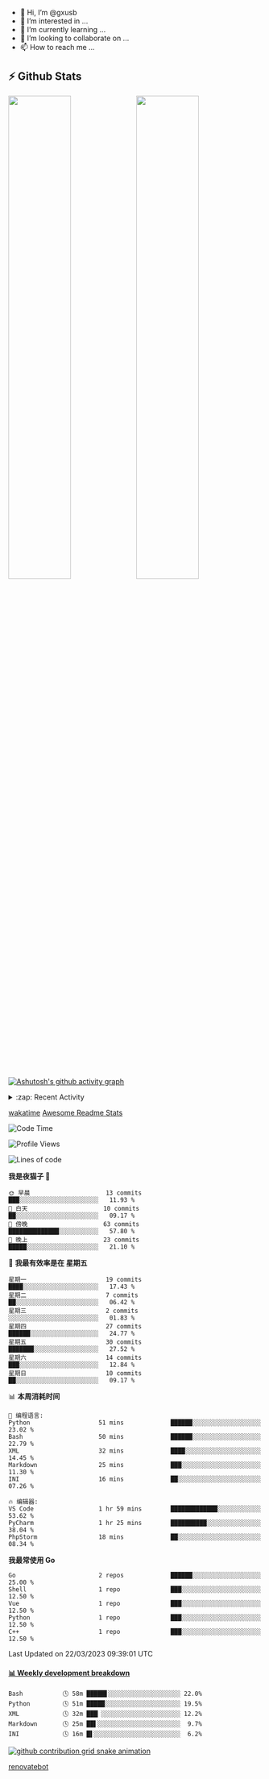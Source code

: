 - 👋 Hi, I’m @gxusb
- 👀 I’m interested in ...
- 🌱 I’m currently learning ...
- 💞️ I’m looking to collaborate on ...
- 📫 How to reach me ...

## ⚡ Github Stats

<p align="left">
  <img width="49.6%" src="https://github-readme-stats.vercel.app/api?username=gxusb&show_icons=true&theme=tokyonight&hide_border=true&locale=cn">
  <img width="49.6%" src="https://github-readme-streak-stats.herokuapp.com?user=gxusb&theme=dark&locale=zh&fire=92DD6B&ring=6FAFDD">
</p>

[![Ashutosh's github activity graph](https://github-readme-activity-graph.cyclic.app/graph?username=gxusb&bg_color=232323&color=ffffff&line=ebebeb&point=96d35f&area=true&hide_border=true)](https://github.com/ashutosh00710/github-readme-activity-graph)

<!---
<p align="left">
    <img width="49.5%" src="https://github-readme-stats.vercel.app/api?username=gxusb&show_icons=true&count_private=true&title_color=006400&text_color=000080&bg_color=30,00FFFF,40E0D0,00CED1&locale=cn">
  <img width="49.5%" src="https://github-readme-stats.vercel.app/api/top-langs/?username=gxusb&title_color=006400&text_color=000080&layout=compact&bg_color=30,00FFFF,40E0D0,00CED1&locale=cn">
</p>
--->

<details>
<summary>:zap: Recent Activity</summary>
<!--START_SECTION:activity-->

1. 🎉 Merged PR [#5](https://github.com/gxusb/gxusb/pull/5) in [gxusb/gxusb](https://github.com/gxusb/gxusb)
2. ❗️ Opened issue [#40](https://github.com/mengzonefire/twitter-media-downloader/issues/40) in [mengzonefire/twitter-media-downloader](https://github.com/mengzonefire/twitter-media-downloader)
3. 🗣 Commented on [#55](https://github.com/ourongxing/chatgpt-vercel/issues/55) in [ourongxing/chatgpt-vercel](https://github.com/ourongxing/chatgpt-vercel)
4. 🎉 Merged PR [#1](https://github.com/gxusb/gxusb/pull/1) in [gxusb/gxusb](https://github.com/gxusb/gxusb)
5. 🗣 Commented on [#62](https://github.com/nilaoda/N_m3u8DL-RE/issues/62) in [nilaoda/N_m3u8DL-RE](https://github.com/nilaoda/N_m3u8DL-RE)
6. 🗣 Commented on [#5](https://github.com/v03413/ServerStatus-Client/issues/5) in [v03413/ServerStatus-Client](https://github.com/v03413/ServerStatus-Client)
7. 🗣 Commented on [#5](https://github.com/v03413/ServerStatus-Client/issues/5) in [v03413/ServerStatus-Client](https://github.com/v03413/ServerStatus-Client)
8. ❗️ Opened issue [#5](https://github.com/v03413/ServerStatus-Client/issues/5) in [v03413/ServerStatus-Client](https://github.com/v03413/ServerStatus-Client)
9. ❗️ Opened issue [#2233](https://github.com/alist-org/alist/issues/2233) in [alist-org/alist](https://github.com/alist-org/alist)
10. ❗️ Opened issue [#194](https://github.com/cppla/ServerStatus/issues/194) in [cppla/ServerStatus](https://github.com/cppla/ServerStatus)

<!--END_SECTION:activity-->
</details>


[wakatime](https://wakatime.com/dashboard) [Awesome Readme Stats](https://github.com/marketplace/actions/profile-readme-development-stats)

<!--START_SECTION:waka-->
![Code Time](http://img.shields.io/badge/Code%20Time-68%20hrs%2038%20mins-blue)

![Profile Views](http://img.shields.io/badge/%E4%B8%AA%E4%BA%BA%E8%B5%84%E6%96%99%E8%A7%82%E7%9C%8B%E6%AC%A1%E6%95%B0-209-blue)

![Lines of code](https://img.shields.io/badge/%E4%BB%8E%E3%80%8CHello%20World%E3%80%8D%E8%B5%B7%E6%88%91%E5%B7%B2%E7%BB%8F%E5%86%99%E4%BA%86-1.0%20thousand%20%E8%A1%8C%E4%BB%A3%E7%A0%81-blue)

**我是夜猫子 🦉** 

```text
🌞 早晨                     13 commits          ███░░░░░░░░░░░░░░░░░░░░░░   11.93 % 
🌆 白天                     10 commits          ██░░░░░░░░░░░░░░░░░░░░░░░   09.17 % 
🌃 傍晚                     63 commits          ██████████████░░░░░░░░░░░   57.80 % 
🌙 晚上                     23 commits          █████░░░░░░░░░░░░░░░░░░░░   21.10 % 
```
📅 **我最有效率是在 星期五** 

```text
星期一                      19 commits          ████░░░░░░░░░░░░░░░░░░░░░   17.43 % 
星期二                      7 commits           ██░░░░░░░░░░░░░░░░░░░░░░░   06.42 % 
星期三                      2 commits           ░░░░░░░░░░░░░░░░░░░░░░░░░   01.83 % 
星期四                      27 commits          ██████░░░░░░░░░░░░░░░░░░░   24.77 % 
星期五                      30 commits          ███████░░░░░░░░░░░░░░░░░░   27.52 % 
星期六                      14 commits          ███░░░░░░░░░░░░░░░░░░░░░░   12.84 % 
星期日                      10 commits          ██░░░░░░░░░░░░░░░░░░░░░░░   09.17 % 
```


📊 **本周消耗时间** 

```text
💬 编程语言: 
Python                   51 mins             ██████░░░░░░░░░░░░░░░░░░░   23.02 % 
Bash                     50 mins             ██████░░░░░░░░░░░░░░░░░░░   22.79 % 
XML                      32 mins             ████░░░░░░░░░░░░░░░░░░░░░   14.45 % 
Markdown                 25 mins             ███░░░░░░░░░░░░░░░░░░░░░░   11.30 % 
INI                      16 mins             ██░░░░░░░░░░░░░░░░░░░░░░░   07.26 % 

🔥 编辑器: 
VS Code                  1 hr 59 mins        █████████████░░░░░░░░░░░░   53.62 % 
PyCharm                  1 hr 25 mins        ██████████░░░░░░░░░░░░░░░   38.04 % 
PhpStorm                 18 mins             ██░░░░░░░░░░░░░░░░░░░░░░░   08.34 % 
```

**我最常使用 Go** 

```text
Go                       2 repos             ██████░░░░░░░░░░░░░░░░░░░   25.00 % 
Shell                    1 repo              ███░░░░░░░░░░░░░░░░░░░░░░   12.50 % 
Vue                      1 repo              ███░░░░░░░░░░░░░░░░░░░░░░   12.50 % 
Python                   1 repo              ███░░░░░░░░░░░░░░░░░░░░░░   12.50 % 
C++                      1 repo              ███░░░░░░░░░░░░░░░░░░░░░░   12.50 % 
```




 Last Updated on 22/03/2023 09:39:01 UTC
<!--END_SECTION:waka-->

<!-- waka-box start -->
#### <a href="https://gist.github.com/595eec8ae8745b516c9a8ad8a265a100" target="_blank">📊 Weekly development breakdown</a>
```text
Bash           🕓 58m █████▋░░░░░░░░░░░░░░░░░░░░ 22.0%
Python         🕓 51m █████░░░░░░░░░░░░░░░░░░░░░ 19.5%
XML            🕓 32m ███▏░░░░░░░░░░░░░░░░░░░░░░ 12.2%
Markdown       🕓 25m ██▌░░░░░░░░░░░░░░░░░░░░░░░  9.7%
INI            🕓 16m █▌░░░░░░░░░░░░░░░░░░░░░░░░  6.2%
```
<!-- Powered by https://github.com/YouEclipse/waka-box-go . -->
<!-- waka-box end -->

[![github contribution grid snake animation](https://raw.githubusercontent.com/gxusb/gxusb/output/github-contribution-grid-snake.svg)](https://github.com/gxusb)

<!---
gxusb/gxusb is a ✨ special ✨ repository because its `README.md` (this file) appears on your GitHub profile.
You can click the Preview link to take a look at your changes.
--->

[renovatebot](https://app.renovatebot.com/dashboard)
